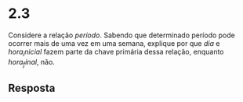 # 2.3

Considere a relação $período$. Sabendo que determinado período pode ocorrer mais de uma vez em uma semana, explique por que $dia$ e $hora_inicial$ fazem parte da chave primária dessa relação, enquanto $hora_final$, não.

## Resposta
